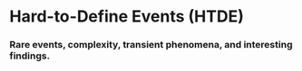 # Hard-to-Define Events (HTDE)  

### Rare events, complexity, transient phenomena, and interesting findings.  
